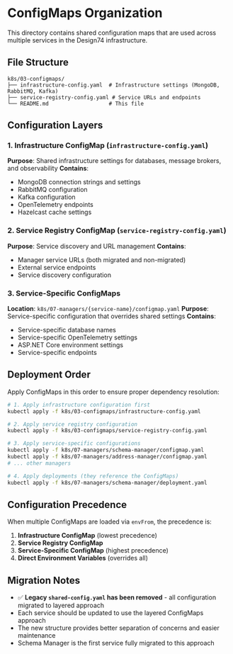# ConfigMaps Organization

This directory contains shared configuration maps that are used across multiple services in the Design74 infrastructure.

## File Structure

```
k8s/03-configmaps/
├── infrastructure-config.yaml  # Infrastructure settings (MongoDB, RabbitMQ, Kafka)
├── service-registry-config.yaml # Service URLs and endpoints
└── README.md                   # This file
```

## Configuration Layers

### 1. Infrastructure ConfigMap (`infrastructure-config.yaml`)
**Purpose**: Shared infrastructure settings for databases, message brokers, and observability
**Contains**:
- MongoDB connection strings and settings
- RabbitMQ configuration
- Kafka configuration  
- OpenTelemetry endpoints
- Hazelcast cache settings

### 2. Service Registry ConfigMap (`service-registry-config.yaml`)
**Purpose**: Service discovery and URL management
**Contains**:
- Manager service URLs (both migrated and non-migrated)
- External service endpoints
- Service discovery configuration

### 3. Service-Specific ConfigMaps
**Location**: `k8s/07-managers/{service-name}/configmap.yaml`
**Purpose**: Service-specific configuration that overrides shared settings
**Contains**:
- Service-specific database names
- Service-specific OpenTelemetry settings
- ASP.NET Core environment settings
- Service-specific endpoints

## Deployment Order

Apply ConfigMaps in this order to ensure proper dependency resolution:

```bash
# 1. Apply infrastructure configuration first
kubectl apply -f k8s/03-configmaps/infrastructure-config.yaml

# 2. Apply service registry configuration
kubectl apply -f k8s/03-configmaps/service-registry-config.yaml

# 3. Apply service-specific configurations
kubectl apply -f k8s/07-managers/schema-manager/configmap.yaml
kubectl apply -f k8s/07-managers/address-manager/configmap.yaml
# ... other managers

# 4. Apply deployments (they reference the ConfigMaps)
kubectl apply -f k8s/07-managers/schema-manager/deployment.yaml
```

## Configuration Precedence

When multiple ConfigMaps are loaded via `envFrom`, the precedence is:

1. **Infrastructure ConfigMap** (lowest precedence)
2. **Service Registry ConfigMap** 
3. **Service-Specific ConfigMap** (highest precedence)
4. **Direct Environment Variables** (overrides all)

## Migration Notes

- ✅ **Legacy `shared-config.yaml` has been removed** - all configuration migrated to layered approach
- Each service should be updated to use the layered ConfigMaps approach
- The new structure provides better separation of concerns and easier maintenance
- Schema Manager is the first service fully migrated to this approach
